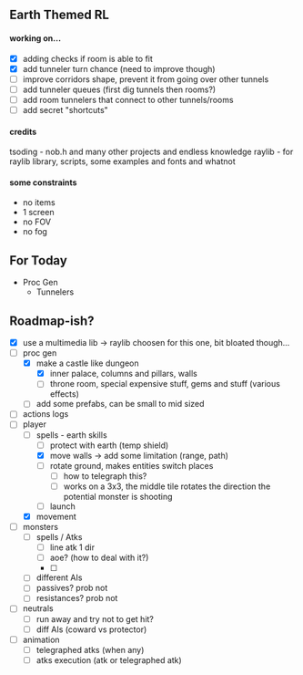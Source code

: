 ## Earth Themed RL

#### working on...
- [x] adding checks if room is able to fit
- [x] add tunneler turn chance (need to improve though)
- [ ] improve corridors shape, prevent it from going over other tunnels
- [ ] add tunneler queues (first dig tunnels then rooms?)
- [ ] add room tunnelers that connect to other tunnels/rooms
- [ ] add secret "shortcuts"

#### credits
tsoding - nob.h and many other projects and endless knowledge
raylib - for raylib library, scripts, some examples and fonts and whatnot


#### some constraints
- no items
- 1 screen
- no FOV
- no fog

## For Today
- Proc Gen
    - Tunnelers



## Roadmap-ish?
- [x] use a multimedia lib -> raylib choosen for this one, bit bloated though...
- [ ] proc gen
    - [x] make a castle like dungeon
        - [x] inner palace, columns and pillars, walls
        - [ ] throne room, special expensive stuff, gems and stuff (various effects)
    - [ ] add some prefabs, can be small to mid sized
- [ ] actions logs
- [ ] player
    - [ ] spells - earth skills
        - [ ] protect with earth (temp shield)
        - [x] move walls -> add some limitation (range, path)
        - [ ] rotate ground, makes entities switch places
            - [ ] how to telegraph this? 
            - [ ] works on a 3x3, the middle tile rotates the direction the potential monster is shooting
        - [ ] launch
    - [x] movement
- [ ] monsters
    - [ ] spells / Atks
        - [ ] line atk 1 dir
        - [ ] aoe? (how to deal with it?)
        - [ ]
    - [ ] different AIs
    - [ ] passives? prob not
    - [ ] resistances? prob not
- [ ] neutrals
    - [ ] run away and try not to get hit?
    - [ ] diff AIs (coward vs protector)
- [ ] animation
    - [ ] telegraphed atks (when any)
    - [ ] atks execution (atk or telegraphed atk)
